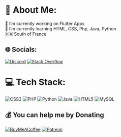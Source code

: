# 💫 About Me:
🔭 I’m currently working on Flutter Apps<br>🌱 I’m currently learning HTML, CSS, Php, Java, Python<br>🇫🇷 South of France


## 🌐 Socials:
[![Discord](https://img.shields.io/badge/Discord-%237289DA.svg?logo=discord&logoColor=white)](https://discord.gg/https://discord.gg/vjB2RY5r9C) [![Stack Overflow](https://img.shields.io/badge/-Stackoverflow-FE7A16?logo=stack-overflow&logoColor=white)](https://stackoverflow.com/users/23116133) 

# 💻 Tech Stack:
![CSS3](https://img.shields.io/badge/css3-%231572B6.svg?style=plastic&logo=css3&logoColor=white) ![PHP](https://img.shields.io/badge/php-%23777BB4.svg?style=plastic&logo=php&logoColor=white) ![Python](https://img.shields.io/badge/python-3670A0?style=plastic&logo=python&logoColor=ffdd54) ![Java](https://img.shields.io/badge/java-%23ED8B00.svg?style=plastic&logo=openjdk&logoColor=white) ![HTML5](https://img.shields.io/badge/html5-%23E34F26.svg?style=plastic&logo=html5&logoColor=white) ![MySQL](https://img.shields.io/badge/mysql-%2300000f.svg?style=plastic&logo=mysql&logoColor=white)
<!-- # 📊 GitHub Stats:
![](https://github-readme-stats.vercel.app/api?username=adan0701&theme=gruvbox&hide_border=false&include_all_commits=false&count_private=false)<br/>
![](https://github-readme-streak-stats.herokuapp.com/?user=adan0701&theme=gruvbox&hide_border=false)<br/>
![](https://github-readme-stats.vercel.app/api/top-langs/?username=adan0701&theme=gruvbox&hide_border=false&include_all_commits=false&count_private=false&layout=compact) 
-->

  ## 💰 You can help me by Donating
  [![BuyMeACoffee](https://img.shields.io/badge/Buy%20Me%20a%20Coffee-ffdd00?style=for-the-badge&logo=buy-me-a-coffee&logoColor=black)](https://buymeacoffee.com/adantesdents) [![Patreon](https://img.shields.io/badge/Patreon-F96854?style=for-the-badge&logo=patreon&logoColor=white)](https://patreon.com/Adantesdents) 
